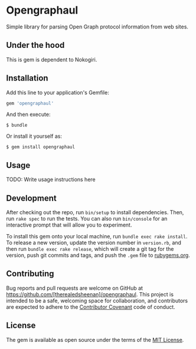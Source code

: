 # Opengraphaul
Simple library for parsing Open Graph protocol information from web sites.

## Under the hood
This is gem is dependent to Nokogiri.

## Installation

Add this line to your application's Gemfile:

```ruby
gem 'opengraphaul'
```

And then execute:

    $ bundle

Or install it yourself as:

    $ gem install opengraphaul

## Usage

TODO: Write usage instructions here

## Development

After checking out the repo, run `bin/setup` to install dependencies. Then, run `rake spec` to run the tests. You can also run `bin/console` for an interactive prompt that will allow you to experiment.

To install this gem onto your local machine, run `bundle exec rake install`. To release a new version, update the version number in `version.rb`, and then run `bundle exec rake release`, which will create a git tag for the version, push git commits and tags, and push the `.gem` file to [rubygems.org](https://rubygems.org).

## Contributing

Bug reports and pull requests are welcome on GitHub at https://github.com/[therealedsheenan]/opengraphaul. This project is intended to be a safe, welcoming space for collaboration, and contributors are expected to adhere to the [Contributor Covenant](http://contributor-covenant.org) code of conduct.


## License

The gem is available as open source under the terms of the [MIT License](http://opensource.org/licenses/MIT).

